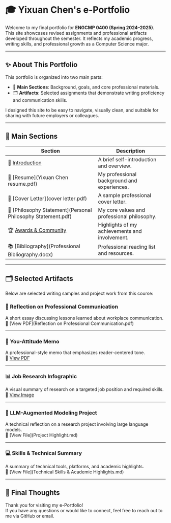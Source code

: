 # 🎓 Yixuan Chen's e-Portfolio

Welcome to my final portfolio for **ENGCMP 0400 (Spring 2024–2025)**.  
This site showcases revised assignments and professional artifacts developed throughout the semester. It reflects my academic progress, writing skills, and professional growth as a Computer Science major.

---

## ✨ About This Portfolio

This portfolio is organized into two main parts:
- 📌 **Main Sections**: Background, goals, and core professional materials.
- 🗂️ **Artifacts**: Selected assignments that demonstrate writing proficiency and communication skills.

I designed this site to be easy to navigate, visually clean, and suitable for sharing with future employers or colleagues.

---

## 📌 Main Sections

| Section | Description |
|--------|-------------|
| 📄 [Introduction](Introduction.pdf) | A brief self-introduction and overview. |
| 📄 [Resume](Yixuan Chen resume.pdf) | My professional background and experiences. |
| 📄 [Cover Letter](cover letter.pdf) | A sample professional cover letter. |
| 💭 [Philosophy Statement](Personal Philosophy Statement.pdf) | My core values and professional philosophy. |
| 🏆 [Awards & Community](Awards.md) | Highlights of my achievements and involvement. |
| 📚 [Bibliography](Professional Bibliography.docx) | Professional reading list and resources. |

---

## 🗂️ Selected Artifacts

Below are selected writing samples and project work from this course:

### 📝 Reflection on Professional Communication  
A short essay discussing lessons learned about workplace communication.  
📎 [View PDF](Reflection on Professional Communication.pdf)

---

### 💬 You-Attitude Memo  
A professional-style memo that emphasizes reader-centered tone.  
📎 [View PDF](You_attitude_memo.pdf)

---

### 📊 Job Research Infographic  
A visual summary of research on a targeted job position and required skills.  
📎 [View Image](job-infographic.png)

---

### 🌱 LLM-Augmented Modeling Project  
A technical reflection on a research project involving large language models.  
📎 [View File](Project Highlight.md)

---

### 💻 Skills & Technical Summary  
A summary of technical tools, platforms, and academic highlights.  
📎 [View File](Technical Skills & Academic Highlights.md)

---

## 🧠 Final Thoughts

Thank you for visiting my e-Portfolio!  
If you have any questions or would like to connect, feel free to reach out to me via GitHub or email.
